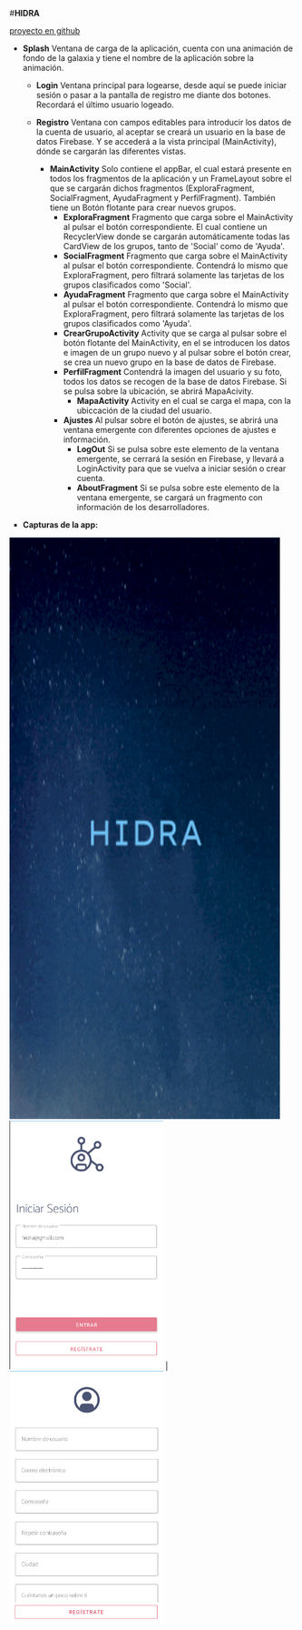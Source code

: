 #**HIDRA**

[proyecto en github](https://github.com/carlokg/com.car_pa_ra.hidra.git)


* **Splash** Ventana de carga de la aplicación, cuenta con una animación de fondo de la galaxia 
y tiene el nombre de la aplicación sobre la animación.

    * **Login** Ventana principal para logearse, desde aquí se puede iniciar sesión o pasar a la
     pantalla de registro me diante dos botones. Recordará el último usuario logeado.
     
    * **Registro** Ventana con campos editables para introducir los datos de la cuenta de usuario, 
        al aceptar se creará un usuario en la base de datos Firebase. Y se accederá a la vista
        principal (MainActivity), dónde se cargarán las diferentes vistas.
        * **MainActivity** Solo contiene el appBar, el cual estará presente en todos los
        fragmentos de la aplicación y un FrameLayout sobre el que se cargarán dichos fragmentos
        (ExploraFragment, SocialFragment, AyudaFragment y PerfilFragment).
        También tiene un Botón flotante para crear nuevos grupos.
            *  **ExploraFragment** Fragmento que carga sobre el MainActivity al pulsar el botón
            correspondiente. El cual contiene un RecyclerView donde se cargarán 
            automáticamente todas las CardView de los grupos, tanto de 'Social' como de 'Ayuda'. 
            *  **SocialFragment** Fragmento que carga sobre el MainActivity al pulsar el botón
            correspondiente. Contendrá lo mismo que ExploraFragment, pero filtrará solamente
            las tarjetas de los grupos clasificados como 'Social'.
            *  **AyudaFragment**  Fragmento que carga sobre el MainActivity al pulsar el botón
            correspondiente. Contendrá lo mismo que ExploraFragment, pero filtrará solamente
            las tarjetas de los grupos clasificados como 'Ayuda'.
            *  **CrearGrupoActivity**  Activity que se carga al pulsar sobre el botón flotante
            del MainActivity, en el se introducen los datos e imagen de un grupo nuevo y
            al pulsar sobre el botón crear, se crea un nuevo grupo en la base de datos de Firebase.
            *  **PerfilFragment** Contendrá la imagen del usuario y su foto, todos los datos
            se recogen de la base de datos Firebase. Si se pulsa sobre la ubicación, se abrirá
            MapaAcivity.
                *  **MapaActivity** Activity en el cual se carga el mapa, con la ubiccación
                de la ciudad del usuario.
            *  **Ajustes** Al pulsar sobre el botón de ajustes, se abrirá una ventana emergente
            con diferentes opciones de ajustes e información.
                *  **LogOut** Si se pulsa sobre este elemento de la ventana emergente, se
                cerrará la sesión en Firebase, y llevará a LoginActivity para que se vuelva a 
                iniciar sesión o crear cuenta.
                *  **AboutFragment** Si se pulsa sobre este elemento de la ventana emergente,
                se cargará un fragmento con información de los desarrolladores.
                
*    **Capturas de la app:**

![](img/sc_hidra_splash.png)  ![](img/sc_hidra_login.png) | ![](img/sc_hidra_registro.png)